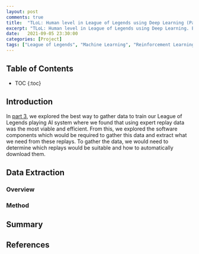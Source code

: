 ```yaml
---
layout: post
comments: true
title:  "TLoL: Human level in League of Legends using Deep Learning (Part 5 - Data Extraction)"
excerpt: "TLoL: Human level in League of Legends using Deep Learning. Existing solutions, problem analysis, initial ideas, data exploration, visualisation, intuition and possible solutions."
date:   2021-09-05 23:30:00
categories: [Project]
tags: ["League of Legends", "Machine Learning", "Reinforcement Learning", "TLoL", "Data Extraction"]
---
```


## Table of Contents

* TOC
{:toc}

## Introduction

In [part 3](https://miscellaneousstuff.github.io/project/2021/09/03/tlol-part-3-initial-ideas.html), we explored the best way to gather data to train our League of Legends playing AI
system where we found that using expert replay data was the most viable and efficient. From
this, we explored the software components which would be required to gather this data
and extract what we need from these replays. To gather the data, we would need to determine
which replays would be suitable and how to automatically download them.

<!--
Components
- Automated Replay Downloader
- Automated Replay Extractor
-->

## Data Extraction

### Overview

<!--
Previous Attempts
- 11.9 and 11.10 replays
  - What went well?
    - We figured out how to infer movement data from this
      (provide figures)
  - What didn't go well?
    - Using JSON to store the replays was bad becaused the uncompressed
      file is 1GB big which is a pain in the arse to deal with for data
      exploration, let alone training. The data exploration loading JSON
      into pandas and running it on Jupyter Notebook ended up exploding
      my RAM usage up to 24GB.
    - Nesting JSON structures within themselves due to the naive data
      structure used to store replays. This could be rectified by using
      a data structure which is naturally better suited such as SQLite.
      This would make data storage and querying a lot more efficient.
- How can we improve
  - Use SQLite files to store replays as they're being extracted
  - Generate the schema for the SQLite database before extracting the
    database. This coincides with general MLOps issues to do with data
    schema. This will take a bit of massaging to get right.
- Replay Downloader (NA-10K run)
  - What went well?
    - System worked as intended
    - We found the bottleneck to downloading data
    - We found that download requests will need to be authenticated
      and it likely takes a lot of effort to circumvent that. This
      point relates to the AWS S3 storage calls which store League
      Replays and how it is difficult to download data from the
      stores directly as the IP addresses change between each download
      request. This might also relate to the stop-start behaviour found
      when bulk downloading replays, hard to tell.
-->

<!--
Observations Per Second
- Comes from OpenAI Five (8 obs/sec)
- JueWu-SL uses 15 obs/sec
- Our system only requires 8 obs/sec
  - PyLoL PPO testing shows 8 obs/sec is fine
-->

<!--
Relationship between obs/sec and max extractor throughput
- Max Extractor Throughput
  - This refers to the maximum number of obs/sec we can get from a replay using
    the client and then how many times faster than real-time we can playback
    the replay and still be within the obs/sec threshold that we want. Our system
    would ideally be comfortablly below the obs/sec threshold because if we start
    falling under, it could make the data unreliable for training. However, we
    can also make our model more robust to this change in data.
>

<!--
Observation Specification
- This depends on what data is available from LViewLoL
  - This depends on what offsets are posted on Unknown Cheats or what
    we can source ourselves using IDA Pro to find relevant offsets
- Inspiration from this will come from the literature
  - The main inspiration from this will be the 69pg OpenAI Five paper which contains
    the observation specification which they use for Open AI Five. However, it will
    need to be adapted for League of Legends
-->

### Method

<!--
Summarise methodological decisions from previous section:
- SQLite
- Decide on schema before bulk data extraction from rofl replay files
-->

<!--
Replay Downloader
-->

<!--
Replay Extractor
-->

## Summary

<!--
Components
- Automated Replay Downloader
- Automated Replay Extractor
-->

## References

<!--
Resources
- Extracted Replay Files
  - Previous (11.9, 11.10)
  - Recent (11.17)
-->

<!--
Papers
- JueWu-SL Paper
- OpenAI Five paper
-->

<!--
Misc
- PyLoL
-->